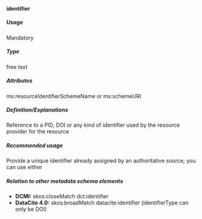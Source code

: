 #### identifier
##### Usage
Mandatory
##### Type
free text
##### Attributes
ms:resourceIdentifierSchemeName or ms:schemeURI
##### Definition/Explanations
Reference to a PID, DOI or any kind of identifier used by the resource provider for the resource
##### Recommended usage
Provide a unique identifier already assigned by an authoritative source; you can use either
##### Relation to other metadata schema elements
* **DCMI:** skos:closeMatch dct:identifier
* **DataCite 4.0:** skos:broadMatch datacite:identifier (identifierType can only be DOI)
